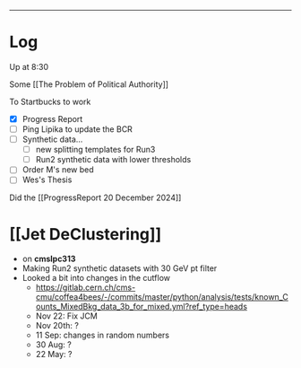 
---

# Log

Up at 8:30

Some [[The Problem of Political Authority]]

To Startbucks to work


- [x] Progress Report
- [ ] Ping Lipika to update the BCR
- [ ] Synthetic data... 
	- [ ] new splitting templates for Run3 
	- [ ] Run2 synthetic data with lower thresholds
- [ ] Order M's new bed
- [ ] Wes's Thesis

Did the [[ProgressReport 20 December 2024]]


# [[Jet DeClustering]]
- on **cmslpc313**
- Making Run2 synthetic datasets with 30 GeV pt filter
- Looked a bit into changes in the cutflow
	- https://gitlab.cern.ch/cms-cmu/coffea4bees/-/commits/master/python/analysis/tests/known_Counts_MixedBkg_data_3b_for_mixed.yml?ref_type=heads
	- Nov 22: Fix JCM 
	- Nov 20th: ?
	- 11 Sep: changes in random numbers
	- 30 Aug: ? 
	- 22 May: ?

